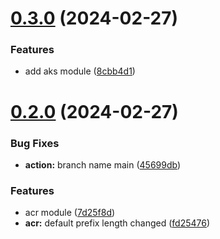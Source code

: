 # [0.3.0](https://github.com/rgb000/github-cicd/compare/v0.2.0...v0.3.0) (2024-02-27)


### Features

* add aks module ([8cbb4d1](https://github.com/rgb000/github-cicd/commit/8cbb4d1c79c654d1e049ed39d9938f2ac72a894f))



# [0.2.0](https://github.com/rgb000/github-cicd/compare/7d25f8d3d3be12dba73729ea55ab256e684978d7...v0.2.0) (2024-02-27)


### Bug Fixes

* **action:** branch name main ([45699db](https://github.com/rgb000/github-cicd/commit/45699dba44320145155b2b36938298bde1c46510))


### Features

* acr module ([7d25f8d](https://github.com/rgb000/github-cicd/commit/7d25f8d3d3be12dba73729ea55ab256e684978d7))
* **acr:** default prefix length changed ([fd25476](https://github.com/rgb000/github-cicd/commit/fd254768dd6f139bd5fe5a8a56ec8e61216840fb))



